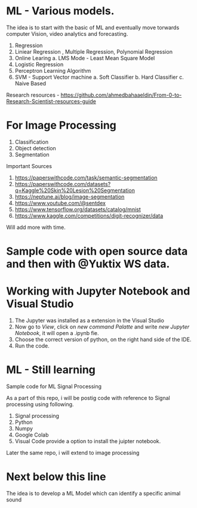 # ML - Various models. 
The idea is to start with the basic of ML and eventually move torwards computer Vision, video analytics and forecasting. 

1. Regression  
2. Liniear Regression , Multiple Regression, Polynomial Regression 
3. Online Learing 
    a. LMS Mode - Least Mean Square Model 
4. Logistic Regression 
5. Perceptron Learning Algorithm
6. SVM - Support Vector machine 
    a. Soft Classifier 
    b. Hard Classifier 
    c. Naive Based 

Research resources - https://github.com/ahmedbahaaeldin/From-0-to-Research-Scientist-resources-guide

# For Image Processing 

1. Classification
2. Object detection
3. Segmentation

Important Sources
1. https://paperswithcode.com/task/semantic-segmentation
2. https://paperswithcode.com/datasets?q=Kaggle%20Skin%20Lesion%20Segmentation
3. https://neptune.ai/blog/image-segmentation
4. https://www.youtube.com/@sentdex
5. https://www.tensorflow.org/datasets/catalog/mnist
6. https://www.kaggle.com/competitions/digit-recognizer/data


Will add more with time. 

# Sample code with open source data and then with @Yuktix WS data. 

# Working with Jupyter Notebook and Visual Studio 

1. The Jupyter was installed as a extension in the Visual Studio 
2. Now go to *View*, click on *new command Palatte* and write *new Jupyter Notebook*, it will open a .ipynb fie. 
3. Choose the correct version of python, on the right hand side of the IDE. 
4. Run the code. 




# ML - Still learning
Sample code for ML Signal Processing

As a part of this repo, i will be postig code with reference to Signal processing using following. 

1. Signal processing 
2. Python 
3. Numpy 
4. Google Colab 
5. Visual Code provide a option to install the juipter notebook. 

Later the same repo, i will extend to image processing 

# Next below this line 
<p> The idea is to develop a ML Model which can identify a specific animal sound </p>